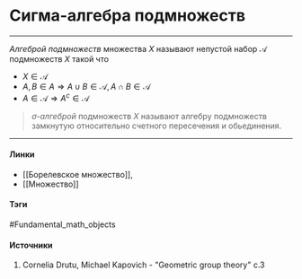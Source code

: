 # Сигма-алгебра подмножеств
***
*Алгеброй подмножеств* множества $X$ называют непустой набор $\mathcal{A}$ подмножеств $X$ такой что
- $X\in\mathcal{A}$
- $A,B\in A\Rightarrow A\cup B\in\mathcal{A},A\cap B\in\mathcal{A}$
- $A\in\mathcal{A}\Rightarrow A^{c}\in\mathcal{A}$
> *$\sigma$-алгеброй* подмножеств $X$ называют алгебру подмножеств замкнутую относительно счетного пересечения и обьединения.
***
#### Линки
- [[Борелевское множество]],
- [[Множество]]
#### Тэги
 #Fundamental_math_objects 
#### Источники
1. Cornelia Drutu, Michael Kapovich - "Geometric group theory" c.3